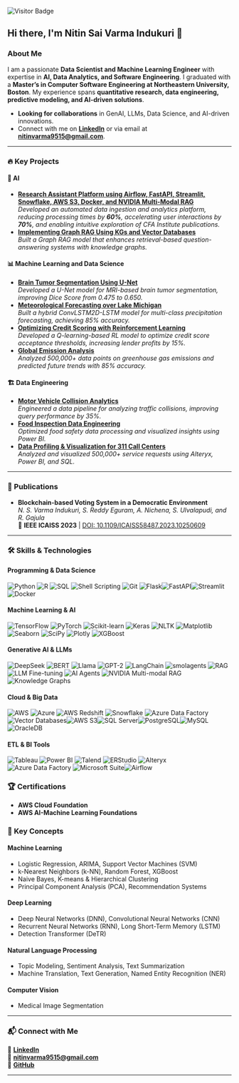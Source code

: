 ![Visitor Badge](https://visitor-badge.laobi.icu/badge?page_id=nitinvarma.nitinvarma)
## Hi there, I'm Nitin Sai Varma Indukuri 👋

### About Me

I am a passionate **Data Scientist and Machine Learning Engineer** with expertise in **AI, Data Analytics, and Software Engineering**. I graduated with a **Master’s in Computer Software Engineering at Northeastern University, Boston**. My experience spans **quantitative research, data engineering, predictive modeling, and AI-driven solutions**.

- **Looking for collaborations** in GenAI, LLMs, Data Science, and AI-driven innovations.  
- Connect with me on **[LinkedIn](https://linkedin.com/in/nitin-varma-indukuri)** or via email at **nitinvarma9515@gmail.com**.

---

### 🔥 Key Projects  

#### 🤖 AI  
- **[Research Assistant Platform using Airflow, FastAPI, Streamlit, Snowflake, AWS S3, Docker, and NVIDIA Multi-Modal RAG](#)**  
  _Developed an automated data ingestion and analytics platform, reducing processing times by **60%**, accelerating user interactions by **70%**, and enabling intuitive exploration of CFA Institute publications._
- **[Implementing Graph RAG Using KGs and Vector Databases](#)**  
  _Built a Graph RAG model that enhances retrieval-based question-answering systems with knowledge graphs._  

#### 📊 Machine Learning and Data Science  
- **[Brain Tumor Segmentation Using U-Net](#)**  
  _Developed a U-Net model for MRI-based brain tumor segmentation, improving Dice Score from 0.475 to 0.650._  
- **[Meteorological Forecasting over Lake Michigan](#)**  
  _Built a hybrid ConvLSTM2D-LSTM model for multi-class precipitation forecasting, achieving 85% accuracy._  
- **[Optimizing Credit Scoring with Reinforcement Learning](#)**  
  _Developed a Q-learning-based RL model to optimize credit score acceptance thresholds, increasing lender profits by 15%._  
- **[Global Emission Analysis](#)**  
  _Analyzed 500,000+ data points on greenhouse gas emissions and predicted future trends with 85% accuracy._  

#### 🏗️ Data Engineering  
- **[Motor Vehicle Collision Analytics](#)**  
  _Engineered a data pipeline for analyzing traffic collisions, improving query performance by 35%._  
- **[Food Inspection Data Engineering](#)**  
  _Optimized food safety data processing and visualized insights using Power BI._  
- **[Data Profiling & Visualization for 311 Call Centers](#)**  
  _Analyzed and visualized 500,000+ service requests using Alteryx, Power BI, and SQL._  

---

### 📜 Publications  
- **Blockchain-based Voting System in a Democratic Environment**  
  _N. S. Varma Indukuri, S. Reddy Eguram, A. Nichena, S. Ulvalapudi, and R. Gajula_  
  📖 **IEEE ICAISS 2023** | [DOI: 10.1109/ICAISS58487.2023.10250609](https://doi.org/10.1109/ICAISS58487.2023.10250609)  

---
### 🛠️ Skills & Technologies  

#### **Programming & Data Science**  
![Python](https://img.shields.io/badge/Python-3776AB?logo=python&logoColor=white) ![R](https://img.shields.io/badge/R-276DC3?logo=r&logoColor=white) ![SQL](https://img.shields.io/badge/SQL-4479A1?logo=mysql&logoColor=white) ![Shell Scripting](https://img.shields.io/badge/Shell_Scripting-4EAA25?logo=gnu-bash&logoColor=white) ![Git](https://img.shields.io/badge/Git-F05032?logo=git&logoColor=white) ![Flask](https://img.shields.io/badge/Flask-000000?logo=flask&logoColor=white)![FastAPI](https://img.shields.io/badge/FastAPI-009688?logo=fastapi&logoColor=white)![Streamlit](https://img.shields.io/badge/Streamlit-FF4B4B?logo=streamlit&logoColor=white)![Docker](https://img.shields.io/badge/Docker-2496ED?logo=docker&logoColor=white)

#### **Machine Learning & AI**  
![TensorFlow](https://img.shields.io/badge/TensorFlow-FF6F00?logo=tensorflow&logoColor=white) ![PyTorch](https://img.shields.io/badge/PyTorch-EE4C2C?logo=pytorch&logoColor=white) ![Scikit-learn](https://img.shields.io/badge/Scikit--learn-F7931E?logo=scikit-learn&logoColor=white) ![Keras](https://img.shields.io/badge/Keras-D00000?logo=keras&logoColor=white) ![NLTK](https://img.shields.io/badge/NLTK-32CD32?logo=nltk&logoColor=white) ![Matplotlib](https://img.shields.io/badge/Matplotlib-11557C?logo=matplotlib&logoColor=white) ![Seaborn](https://img.shields.io/badge/Seaborn-008080?logo=seaborn&logoColor=white) ![SciPy](https://img.shields.io/badge/SciPy-8CAAE6?logo=scipy&logoColor=white) ![Plotly](https://img.shields.io/badge/Plotly-3F4F75?logo=plotly&logoColor=white) ![XGBoost](https://img.shields.io/badge/XGBoost-DA251D?logo=xgboost&logoColor=white)  

#### **Generative AI & LLMs**  
![DeepSeek](https://img.shields.io/badge/DeepSeek-0077B5?logo=deepseek&logoColor=white) ![BERT](https://img.shields.io/badge/BERT-FFC107?logo=bert&logoColor=black) ![Llama](https://img.shields.io/badge/Llama-663399?logo=llama&logoColor=white) ![GPT-2](https://img.shields.io/badge/GPT--2-000000?logo=openai&logoColor=white) ![LangChain](https://img.shields.io/badge/LangChain-0055A4?logo=langchain&logoColor=white) ![smolagents](https://img.shields.io/badge/smolagents-FF4500?logo=agents&logoColor=white) ![RAG](https://img.shields.io/badge/RAG-009688?logo=rag&logoColor=white) ![LLM Fine-tuning](https://img.shields.io/badge/LLM_Fine--tuning-4CAF50?logo=ai&logoColor=white) ![AI Agents](https://img.shields.io/badge/AI_Agents-673AB7?logo=ai&logoColor=white) ![NVIDIA Multi-modal RAG](https://img.shields.io/badge/NVIDIA_Multi--Modal_RAG-76B900?logo=nvidia&logoColor=white)![Knowledge Graphs](https://img.shields.io/badge/Knowledge_Graphs-336791?logo=graph&logoColor=white)

#### **Cloud & Big Data**  
![AWS](https://img.shields.io/badge/Amazon_AWS-232F3E?logo=amazon-aws&logoColor=white) ![Azure](https://img.shields.io/badge/Microsoft_Azure-0089D6?logo=microsoft-azure&logoColor=white) ![AWS Redshift](https://img.shields.io/badge/AWS_Redshift-8C4F72?logo=amazon-redshift&logoColor=white) ![Snowflake](https://img.shields.io/badge/Snowflake-29B5E8?logo=snowflake&logoColor=white) ![Azure Data Factory](https://img.shields.io/badge/Azure_Data_Factory-0078D4?logo=azure&logoColor=white) ![Vector Databases](https://img.shields.io/badge/Vector_Database-FF6F00?logo=database&logoColor=white)![AWS S3](https://img.shields.io/badge/AWS_S3-569A31?logo=amazon-aws&logoColor=white)![SQL Server](https://img.shields.io/badge/SQL_Server-CC2927?logo=microsoft-sql-server&logoColor=white)![PostgreSQL](https://img.shields.io/badge/PostgreSQL-336791?logo=postgresql&logoColor=white)![MySQL](https://img.shields.io/badge/MySQL-4479A1?logo=mysql&logoColor=white)![OracleDB](https://img.shields.io/badge/Oracle-FF0000?logo=oracle&logoColor=white)

#### **ETL & BI Tools**  
![Tableau](https://img.shields.io/badge/Tableau-E97627?logo=tableau&logoColor=white) ![Power BI](https://img.shields.io/badge/Power_BI-F2C811?logo=power-bi&logoColor=black) ![Talend](https://img.shields.io/badge/Talend-FF6F00?logo=talend&logoColor=white) ![ERStudio](https://img.shields.io/badge/ERStudio-0077B5?logo=database&logoColor=white) ![Alteryx](https://img.shields.io/badge/Alteryx-00AEEF?logo=alteryx&logoColor=white) ![Azure Data Factory](https://img.shields.io/badge/Azure_Data_Factory-0078D4?logo=azure&logoColor=white) ![Microsoft Suite](https://img.shields.io/badge/Microsoft_Suite-00A4EF?logo=microsoft&logoColor=white)![Airflow](https://img.shields.io/badge/Airflow-017CEE?logo=apache-airflow&logoColor=white)


### 🏆 Certifications  
- **AWS Cloud Foundation**  
- **AWS AI-Machine Learning Foundations**  

### 🎯 Key Concepts  

#### **Machine Learning**  
- Logistic Regression, ARIMA, Support Vector Machines (SVM)  
- k-Nearest Neighbors (k-NN), Random Forest, XGBoost  
- Naive Bayes, K-means & Hierarchical Clustering  
- Principal Component Analysis (PCA), Recommendation Systems  

#### **Deep Learning**  
- Deep Neural Networks (DNN), Convolutional Neural Networks (CNN)  
- Recurrent Neural Networks (RNN), Long Short-Term Memory (LSTM)  
- Detection Transformer (DeTR)  

#### **Natural Language Processing**  
- Topic Modeling, Sentiment Analysis, Text Summarization  
- Machine Translation, Text Generation, Named Entity Recognition (NER)  

#### **Computer Vision**  
- Medical Image Segmentation  

---

### 📬 Connect with Me  
🔗 **[LinkedIn](https://linkedin.com/in/nitin-varma-indukuri)**  
📧 **nitinvarma9515@gmail.com**  
📁 **[GitHub](https://github.com/nitinvarma)**  

---
